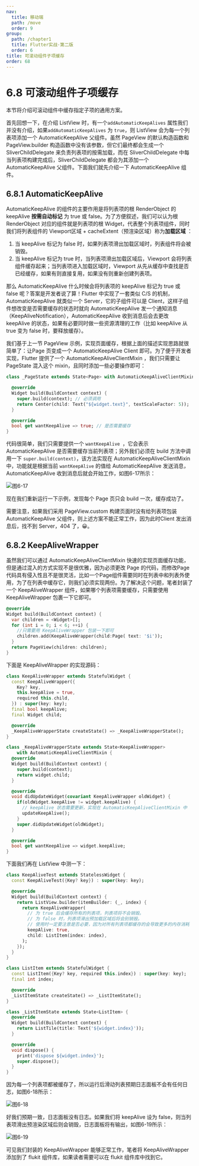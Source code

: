 ```yaml
---
nav:
  title: 移动端
  path: /move
  order: 9
group:
  path: /chapter1
  title: Flutter实战·第二版
  order: 6
title: 可滚动组件子项缓存 
order: 68
---
```




# 6.8 可滚动组件子项缓存 

本节将介绍可滚动组件中缓存指定子项的通用方案。

首先回想一下，在介绍 ListView 时，有一个`addAutomaticKeepAlives` 属性我们并没有介绍，如果`addAutomaticKeepAlives` 为 `true`，则 ListView 会为每一个列表项添加一个 AutomaticKeepAlive 父组件。虽然 PageView 的默认构造函数和 PageView.builder 构造函数中没有该参数，但它们最终都会生成一个 SliverChildDelegate 来负责列表项的按需加载，而在 SliverChildDelegate 中每当列表项构建完成后，SliverChildDelegate 都会为其添加一个 AutomaticKeepAlive 父组件。下面我们就先介绍一下 AutomaticKeepAlive 组件。

## 6.8.1 AutomaticKeepAlive

AutomaticKeepAlive 的组件的主要作用是将列表项的根 RenderObject 的 keepAlive **按需自动标记** 为 true 或 false。为了方便叙述，我们可以认为根 RenderObject 对应的组件就是列表项的根 Widget，代表整个列表项组件，同时我们将列表组件的 Viewport区域 + cacheExtent（预渲染区域）称为**加载区域** ：

1. 当 keepAlive 标记为 false 时，如果列表项滑出加载区域时，列表组件将会被销毁。
2. 当 keepAlive 标记为 true 时，当列表项滑出加载区域后，Viewport 会将列表组件缓存起来；当列表项进入加载区域时，Viewport 从先从缓存中查找是否已经缓存，如果有则直接复用，如果没有则重新创建列表项。

那么 AutomaticKeepAlive 什么时候会将列表项的 keepAlive 标记为 true 或 false 呢？答案是开发者说了算！Flutter 中实现了一套类似 C/S 的机制，AutomaticKeepAlive 就类似一个 Server，它的子组件可以是 Client，这样子组件想改变是否需要缓存的状态时就向 AutomaticKeepAlive 发一个通知消息（KeepAliveNotification），AutomaticKeepAlive 收到消息后会去更改 keepAlive 的状态，如果有必要同时做一些资源清理的工作（比如 keepAlive 从 true 变为 false 时，要释放缓存）。

我们基于上一节 PageView 示例，实现页面缓存，根据上面的描述实现思路就很简单了：让Page 页变成一个 AutomaticKeepAlive Client 即可。为了便于开发者实现，Flutter 提供了一个 AutomaticKeepAliveClientMixin ，我们只需要让 PageState 混入这个 mixin，且同时添加一些必要操作即可：

```dart
class _PageState extends State<Page> with AutomaticKeepAliveClientMixin {

  @override
  Widget build(BuildContext context) {
    super.build(context); // 必须调用
    return Center(child: Text("${widget.text}", textScaleFactor: 5));
  }

  @override
  bool get wantKeepAlive => true; // 是否需要缓存
}
```

代码很简单，我们只需要提供一个 `wantKeepAlive `，它会表示 AutomaticKeepAlive 是否需要缓存当前列表项；另外我们必须在 build 方法中调用一下 `super.build(context)`，该方法实现在 AutomaticKeepAliveClientMixin 中，功能就是根据当前 `wantKeepAlive` 的值给 AutomaticKeepAlive 发送消息，AutomaticKeepAlive 收到消息后就会开始工作，如图6-17所示：

![图6-17](./assets/6-17.f0e51c9d.png)

现在我们重新运行一下示例，发现每个 Page 页只会 build 一次，缓存成功了。

需要注意，如果我们采用 PageView.custom 构建页面时没有给列表项包装 AutomaticKeepAlive 父组件，则上述方案不能正常工作，因为此时Client 发出消息后，找不到 Server，404 了，😀。

## 6.8.2 KeepAliveWrapper

虽然我们可以通过 AutomaticKeepAliveClientMixin 快速的实现页面缓存功能，但是通过混入的方式实现不是很优雅，因为必须更改 Page 的代码，而修改Page代码具有侵入性且不是很灵活，比如一个Page组件需要同时在列表中和列表外使用，为了在列表中缓存它，则我们必须实现两份。为了解决这个问题，笔者封装了一个 KeepAliveWrapper 组件，如果哪个列表项需要缓存，只需要使用 KeepAliveWrapper 包裹一下它即可。

```dart
@override
Widget build(BuildContext context) {
  var children = <Widget>[];
  for (int i = 0; i < 6; ++i) {
    //只需要用 KeepAliveWrapper 包装一下即可
    children.add(KeepAliveWrapper(child:Page( text: '$i'));
  }
  return PageView(children: children);
}
```

下面是 KeepAliveWrapper 的实现源码：

```dart
class KeepAliveWrapper extends StatefulWidget {
  const KeepAliveWrapper({
    Key? key,
    this.keepAlive = true,
    required this.child,
  }) : super(key: key);
  final bool keepAlive;
  final Widget child;

  @override
  _KeepAliveWrapperState createState() => _KeepAliveWrapperState();
}

class _KeepAliveWrapperState extends State<KeepAliveWrapper>
    with AutomaticKeepAliveClientMixin {
  @override
  Widget build(BuildContext context) {
    super.build(context);
    return widget.child;
  }

  @override
  void didUpdateWidget(covariant KeepAliveWrapper oldWidget) {
    if(oldWidget.keepAlive != widget.keepAlive) {
      // keepAlive 状态需要更新，实现在 AutomaticKeepAliveClientMixin 中
      updateKeepAlive();
    }
    super.didUpdateWidget(oldWidget);
  }

  @override
  bool get wantKeepAlive => widget.keepAlive;
}
```

下面我们再在 ListView 中测一下：

```dart
class KeepAliveTest extends StatelessWidget {
  const KeepAliveTest({Key? key}) : super(key: key);

  @override
  Widget build(BuildContext context) {
    return ListView.builder(itemBuilder: (_, index) {
      return KeepAliveWrapper(
        // 为 true 后会缓存所有的列表项，列表项将不会销毁。
        // 为 false 时，列表项滑出预加载区域后将会别销毁。
        // 使用时一定要注意是否必要，因为对所有列表项都缓存的会导致更多的内存消耗
        keepAlive: true,
        child: ListItem(index: index),
      );
    });
  }
}

class ListItem extends StatefulWidget {
  const ListItem({Key? key, required this.index}) : super(key: key);
  final int index;

  @override
  _ListItemState createState() => _ListItemState();
}

class _ListItemState extends State<ListItem> {
  @override
  Widget build(BuildContext context) {
    return ListTile(title: Text('${widget.index}'));
  }

  @override
  void dispose() {
    print('dispose ${widget.index}');
    super.dispose();
  }
}
```

因为每一个列表项都被缓存了，所以运行后滑动列表预期日志面板不会有任何日志，如图6-18所示：

![图6-18](./assets/6-18.57095457.png)

好我们预期一致，日志面板没有日志。如果我们将   keepAlive 设为 false，则当列表项滑出预渲染区域后则会销毁，日志面板将有输出，如图6-19所示：

![图6-19](./assets/6-19.568f28dc.png)

可见我们封装的 KeepAliveWrapper 能够正常工作，笔者将 KeepAliveWrapper 添加到了 flukit 组件库，如果读者需要可以在 flukit 组件库中找到它。
